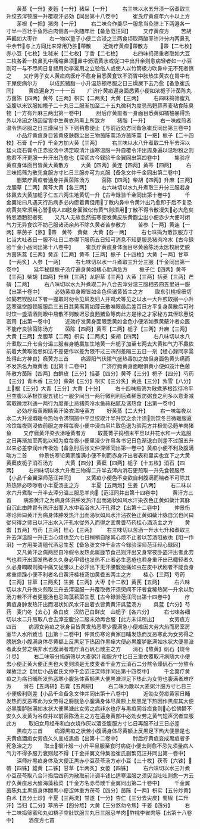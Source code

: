 <!-- { "loadSidebar": true } -->
　　黄蒸【一升】麦麪【一升】猪屎【一升】
　　右三味以水五升渍一宿煮取三升绞去滓顿服一升覆取汗必効【同出第十八卷中】
　　崔氏疗黄疸年六十以上方
　　茅根【一把】猪肉【一斤】
　　右二味合作羮尽一服愈当灸脐上下两邉各一寸半一百壮手鱼际白肉侧各一灸随年壮【备急范汪同】
　　又疗黄疸方
　　苦胡芦瓤如大枣许
　　右一物以童子小便二合浸之三两食顷取两酸枣许汁分内两鼻孔中余节与上方同比来常用乃胜蔕散
　　近効疗黄疸蔕散方
　　蔕【二七枚】赤小豆【七枚】生秫米【二七枚】丁香【二七枚】
　　右四味捣筛重者取如大豆二枚各着一枚鼻孔中痛缩鼻须鼻中沥清黄水或従口中出升余则愈病轻者如一小豆则可一与不尽间日复频用効李暠用之立验俗人或使人以竹筒极力吹鼻中无不死者慎之
　　又疗男子女人黄疸病医疗不愈身目悉黄食饮不消胃中胀热生黄衣在胃中有干屎使病尔方
　　以成煎猪脂一小升温热顿尽服之日三燥屎下去乃愈【备急崔氏同】
　　黄疸遍身方一十一首
　　广济疗黄疸遍身面悉黄小便如浓栀子汁茵陈丸方茵陈【四两】黄芩【三两】枳实【二两炙】大黄【三两】
　　右四味捣筛蜜丸空腹以米饮服如梧子二十丸日二服渐加至二十五丸微利为度忌热麪蒜荞麦粘食陈臭物【一方有升麻三两出第一卷中】
　　肘后疗黄疸者一身面目悉黄如橘柚暴得热外以冷廹之热因留胃中生黄衣热熏上所致方
　　猪脂【一升】
　　右一味成煎者温令热尽服之日三燥屎当下下则稍愈便止【与前近効方同备急崔氏同出第三卷中】
　　小品疗黄疸身目皆黄皮肤麴尘出三物茵陈蒿汤方茵陈蒿【一把】栀子【二十四枚】石膏【一斤】千金方加大黄【三两】
　　右三味以水八升煮取二升半去滓以猛火烧石膏令正赤投汤中沸定取清汁适寒温服一升自覆令汗出周身遍以温粉粉之则愈若不汗更服一升汗出乃愈也【深师古今録验千金翼同出第四卷中】
　　集验疗黄疸身体面目皆黄大黄散方
　　大黄【四两】黄连【四两】黄芩【四两】
　　右三味捣筛为散先食服方寸匕日三服亦可为丸服【备急文仲千金同出第二卷中】
　　删繁疗黄疸者通身并黄茵陈汤方
　　茵陈【四两】柴胡【四两】升麻【三两】龙胆草【二两】黄芩大黄【各三两】
　　右六味切以水九升煮取三升分三服若身体羸去大黄加栀子仁五六两生地黄切一升【古今録验千金同出第十卷中】
　　千金翼论曰凡遇天行热病多必内瘀着黄但用丁散内鼻中令黄汁出乃愈即于后不复恐病黄矣常须用心警病人四肢身面微似有黄气则须用丁散不得令散漫失必大危矣特忌酒麪犯者死
　　又凡人无故忽然振寒便发黄皮肤黄麴尘出小便赤少大便时闭气力无异食饮不妨己服诸汤余热不除久黄者苦参散方
　　苦参【一两】黄连【一两】葶苈子【熬】蔕　黄芩　黄蘗　大黄【各一两】
　　右七味捣为散饮服方寸匕当大吐者日一服不吐日二亦得下服药五日知可消息不知更服忌猪肉冷水【古今録验千金小品同出第十八卷中】
　　崔氏疗黄疸身体面目尽黄茵陈汤太医校尉史脱方茵陈蒿【三两】黄连【二两】黄芩【三两】栀子【十四枚】大黄【一两】甘草【一两炙】人参【一两】
　　右七味切以水一斗煮取三升分三服【千金同出第一卷中】
　　延年秘録栀子汤疗遍身黄如橘心肋满急方
　　栀子仁【四两】黄芩【三两】柴胡【四两】升麻【三两】龙胆草【三两】大黄【三两】括蒌【三两】芒硝【二两】
　　右八味切以水九升煮取二升八合去滓分温三服相去四五里进一服【出第十卷中】
　　必効黄疸身眼皆如金色但诸黄皆主之方
　　取东引桃根细切如筯若钗股以下者一握取时勿令见风及妇人并鸡犬等见之以水一大升煎取搦一小升适寒温空腹顿服服后三五日其黄离离如薄云散唯眼最后差百日方平复身黄散后可时时饮一盏清酒则眼中易散不则散迟忌食麪猪鱼等肉此方是徐之才家秘方其侄珍惠说宻用【出第一卷中】
　　近効疗发黄身面眼悉黄如金色小便浓如煮黄蘗汁者众医不能疗良验茵陈汤方
　　茵陈【四两】黄芩【二两】栀子【三两】升麻【三两】大黄【三两】龙胆草【二两】枳实【二两炙】柴胡【四两】
　　右八味切以水八升煮取二升七合分温三服若身絶羸加生地黄一升栀子加至七两去大黄如气力不羸依前着大黄取验忌如法不差更作以差为限不过三四剂差隔三五日一剂【经心録同李暠处得此方神良】癊黄方三首
　　病源阳气伏隂气盛热毒加之故但身面色黄头痛而不发热名为癊黄也【出第十二卷中】
　　广济疗癊黄身面眼俱黄小便如豉汁色茵陈散方茵陈【四两】白鲜皮【三分】括蒌【四分】黄芩【三分】栀子【四分】芍药【三分】青木香【三分】柴胡【三分】枳实【三分炙】黄连【三分】紫雪【八分】土根【三分】大青【三分】大黄【十分】
　　右十四味捣筛为散煮茅根饮待冷平旦空腹以茅根饮服五钱匕一服少间当一两行微利利后煮稀葱防粥食之利多以意渐减常取微泄利通一两行为度差止忌猪肉冷水鱼蒜粘腻及诸热食【出第一卷中】
　　必効疗癊黄眼睛黄汗染衣涕唾黄方
　　好黄蒸【二大升】
　　右一味每夜以水二大升浸煆暖令热勿令沸铜噐中平旦绞取汁半升饮之余汁须则饮冬日微暖服夏冷饮每夜则浸依前服之亦得每夜小便中浸白帛片取色退为验两方并极効忌麪羊肉猪鱼
　　又疗癊黄汗染衣涕唾黄者方
　　取蔓菁子捣细末平旦以井花水和一大匙服之日再渐加至两匙以知为度每夜小便里浸少许帛各书记日色渐退白则差不过服五升以来必差李润州传极効【备急肘后张文仲深师同出第一卷中】黄疸小便不利及腹满喘方二首
　　仲景伤寒论黄家腹满小便不利而赤身汗出者表和里实也宜下之大黄黄蘗皮栀子消石汤方
　　大黄【四分】黄蘗【四两】栀子【十五枚】消石【四两】
　　右四味切以水六升煮三物得二升半去滓内消石更煎取一升先食顿服尽【小品千金翼深师范汪并同】
　　又黄疸小便色不变欲自利腹满而喘者不可除其热热除必哕哕者小半夏汤主之方
　　半夏【五两炮】生姜【八两】
　　右二味以水六升煮取一升半去滓分温三服忌羊肉【范汪同并出第十四卷中】
　　黄汗方三首
　　病源黄汗之为病身体洪肿发热汗出而渴状如风水汗染衣色正黄如蘗汁其脉自沉此由脾胃有热汗出而入水中若浴水入汗孔得之【出第十二卷中】
　　仲景伤寒论师曰黄汗为病身体肿发热汗出而渴状如风水汗沾衣色正黄如蘗汁脉自沉也问曰従何得之师曰以汗出水入汗孔水従外入而得之宜黄耆芍药桂心酒汤主之方
　　黄耆【五两】芍药【三两】桂心【三两】
　　右三味切以苦酒一升水七升和煮取三升去滓温服一升正当心烦也至六七日稍稍自除其心烦不止者以苦酒阻故也【阻一作沮】一方用美清醯代酒忌生葱【备急张文仲千金古今録验深师范汪经心録同】
　　又凡黄汗之病两胫自冷假令发热此属歴节食己则汗出又身常夜卧盗汗出者此劳气也若汗出即发热者久久身必甲错也发热不止者必生恶疮也若身重汗出已輙轻者久久必身瞤瞤则胸中痛又従腰以上必汗出下无汗腰髋弛痛如虫在皮中状剧者不能食身疼重烦躁小便不利者名曰黄汗桂枝汤加黄耆五两主之方
　　桂心【三两】芍药【三两】甘草【三两炙】生姜【三两】大枣【十二枚】黄芪【五两】
　　右六味切以水八升微火煎取三升去滓温服一升覆取微汗须臾间不汗者食稀热粥一升余以助汤力若不汗者更服汤也忌海藻菘菜生葱【古今録验范汪同出第十四卷中】
　　疗黄疸身肿发热汗出而渴状如风水汗出着衣皆黄黄汗呉蓝汤方
　　呉蓝【六分】芍药　麦门冬【去心】桑白皮　汉防己白鲜皮　山栀子【各六分】
　　右七味各细切以水二升煎取八合去滓空腹分二服未効再合服【此方未详所出】
　　女劳疸方四首
　　病源女劳疸之状身目皆黄发热恶寒少腹满急小便难因大劳大热而房室房室毕入水所致也【出第十二卷中】仲景伤寒论黄家日晡发热而反恶寒此为女劳得之膀胱急小腹满身体尽黄额上反黒足下热因作黒瘅大便必黒腹胪胀满如水状大便黒溏者此女劳之病非水也腹满者难疗消石矾石散主之方
　　消石【熬黄】矾石【烧令汁尽】
　　右二味等分捣绢筛以大麦粥汁和服方寸匕日三重衣覆取汗病随大小便去小便正黄大便正黒也大麦则须是无皮麦者千金方云消石二分熬令燥矾石一分熬令燥故注之【肘后小品崔氏文仲千金范汪深师并同出第十四卷中】
　　千金翼疗黄疸之为病日晡所发热恶寒小腹急体黄额黒大便黒溏泄足下热此为女劳也腹满者难疗方
　　滑石【五两研】石膏【五两研】
　　右二味为散以大麦粥汁服方寸匕日三小便极利则差【小品千金备急文仲并同出第十八卷中】
　　近効女劳疸黄家日晡发热而反恶寒此为女劳得之膀胱急小腹满身体尽黄额上反黒足下热因作黒疸其大便必黒腹胪胀满如水状大便黒溏此女劳之病非水也疗与黒疸同谷疸食则心忪怫鬰不安久久发黄为谷疸并以前茵陈汤主之方在遍身黄部中必効女劳之黄气短声沉者宜服此方
　　取妇女月经布和血衣烧作灰以酒空腹服方寸匕日再服不过三日必差
　　黒疸方三首
　　病源黒疸之状苦小腹满身体尽黄额上反黒足下热大便黒是也夫黄疸酒疸女劳疸久久变成黒疸【出第十二卷中】
　　肘后疗黄疸变成黒疸者多死急治之方
　　取土根汁服一小升平旦服至食时病従小便去则愈不忌先须量病人气力不得多服力衰则起不得【千金并翼文仲集验崔氏删繁范汪并同出第一卷中】
　　深师疗黒疸身体及大便正黒赤小豆茯苓汤方赤小豆【三十枚】茯苓【六铢】蔕【四铢】雄黄【二铢】甘草【半两炙】女萎【四铢】
　　右六味切以水三升煮小豆茯苓取八合汁捣后四药为散取前汁调半钱匕适寒温服之须臾当吐吐则愈一方云疗久黄疸忌大醋海藻菘菜【千金方名赤苓散千金翼同出第二十卷中】
　　千金翼茵陈丸主黒疸身体闇黒小便涩体重方茯苓【四分】茵陈【一两】枳实【五分炒黄】白术【五分土炒】半夏【三两洗】甘遂【一分】杏仁【三分去尖皮】蜀椒【二升汗】当归【二分】葶苈子【四分熬】大黄【三分熬勿令焦】干姜【四分】
　　右十二味捣筛蜜和丸如梧子空肚饮服三丸日三服忌羊肉酢桃李雀肉等【出第十八卷中】
　　酒疸方七首

